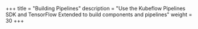 +++
title = "Building Pipelines"
description = "Use the Kubeflow Pipelines SDK and TensorFlow Extended to build components and pipelines"
weight = 30
+++